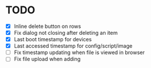 # TODO

- [x] Inline delete button on rows
- [x] Fix dialog not closing after deleting an item
- [x] Last boot timestamp for devices
- [x] Last accessed timestamp for config/script/image
- [ ] Fix timestamp updating when file is viewed in browser
- [ ] Fix file upload when adding